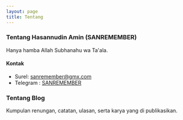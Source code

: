 ```yaml
---
layout: page
title: Tentang
---
```

### Tentang Hasannudin Amin (SANREMEMBER)
Hanya hamba Allah Subhanahu wa Ta'ala.

#### Kontak
- Surel: sanremember@gmx.com
- Telegram : [SANREMEMBER](http://telegram.me/SANREMEMBER)

### Tentang Blog
Kumpulan renungan, catatan, ulasan, serta karya yang di publikasikan.
